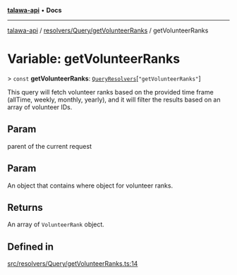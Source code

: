 [**talawa-api**](../../../../README.md) • **Docs**

***

[talawa-api](../../../../modules.md) / [resolvers/Query/getVolunteerRanks](../README.md) / getVolunteerRanks

# Variable: getVolunteerRanks

\> `const` **getVolunteerRanks**: [`QueryResolvers`](../../../../types/generatedGraphQLTypes/type-aliases/QueryResolvers.md)\[`"getVolunteerRanks"`\]

This query will fetch volunteer ranks based on the provided time frame (allTime, weekly, monthly, yearly),
and it will filter the results based on an array of volunteer IDs.

## Param

parent of the current request

## Param

An object that contains where object for volunteer ranks.

## Returns

An array of `VolunteerRank` object.

## Defined in

[src/resolvers/Query/getVolunteerRanks.ts:14](https://github.com/PalisadoesFoundation/talawa-api/blob/bba5d82264abb62b9e358a3d3fe1af18a8a8f6e4/src/resolvers/Query/getVolunteerRanks.ts#L14)
